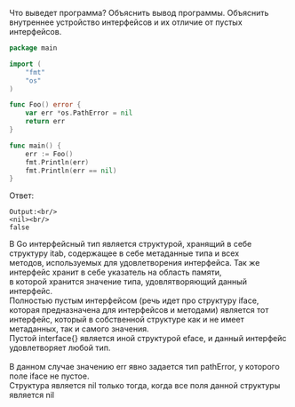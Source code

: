 Что выведет программа? Объяснить вывод программы. Объяснить внутреннее устройство интерфейсов и их отличие от пустых интерфейсов.

```go
package main

import (
	"fmt"
	"os"
)

func Foo() error {
	var err *os.PathError = nil
	return err
}

func main() {
	err := Foo()
	fmt.Println(err)
	fmt.Println(err == nil)
}
```

Ответ:
```
Output:<br/>
<nil><br/>
false
```
В Go интерфейсный тип является структурой, хранящий в себе структуру itab, содержащее в себе метаданные типа и всех<br/>
методов, используемых для удовлетворения интерфейса. Так же интерфейс хранит в себе указатель на область памяти,<br/>
в которой хранится значение типа, удовлятворяющий данный интерфейс.<br/>
Полностью пустым интерфейсом (речь идет про структуру iface, которая предназначена для интерфейсов и методами) является
тот интерфейс, который в собственной структуре как и не имеет метаданных, так и самого значения.<br/>
Пустой interface{} является иной структурой eface, и данный интерфейс удовлетворяет любой тип.<br/><br/>
В данном случае значению err явно задается тип pathError, у которого поле iface не пустое. <br />
Структура является nil только тогда, когда все поля данной структуры является nil